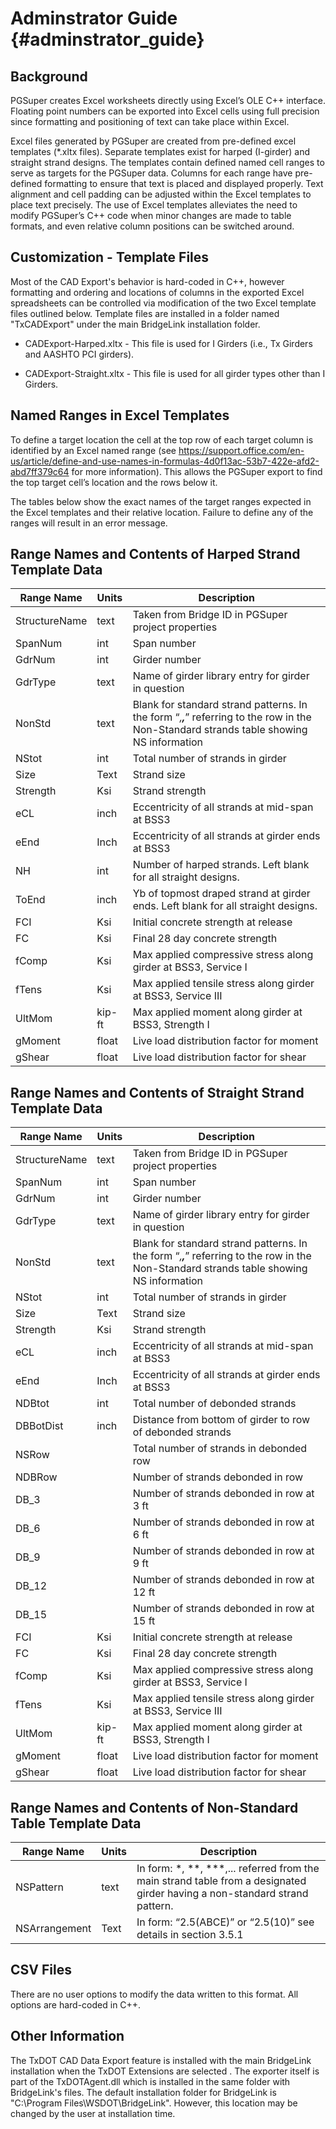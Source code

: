 Adminstrator Guide {#adminstrator_guide}
============

Background
----------
PGSuper creates Excel worksheets directly using Excel’s OLE C++ interface.  Floating point numbers can be exported into Excel cells using full precision since formatting and positioning of text can take place within Excel. 

Excel files generated by PGSuper are created from pre-defined excel templates (*.xltx files). Separate templates exist for harped (I-girder) and straight strand designs. The templates contain defined named cell ranges to serve as targets for the PGSuper data. Columns for each range have pre-defined formatting to ensure that text is placed and displayed properly. Text alignment and cell padding can be adjusted within the Excel templates to place text precisely. The use of Excel templates alleviates the need to modify PGSuper’s C++ code when minor changes are made to table formats, and even relative column positions can be switched around.

Customization - Template Files
-----------------
Most of the CAD Export's behavior is hard-coded in C++, however formatting and ordering and locations of columns in the exported Excel spreadsheets can be controlled via modification of the two Excel template files outlined below. Template files are installed in a folder named "TxCADExport" under the main BridgeLink installation folder.

* CADExport-Harped.xltx - This file is used for I Girders (i.e., Tx Girders and AASHTO PCI girders).

* CADExport-Straight.xltx - This file is used for all girder types other than I Girders.

Named Ranges in Excel Templates
---------------------------------
To define a target location the cell at the top row of each target column is identified by an Excel named range (see https://support.office.com/en-us/article/define-and-use-names-in-formulas-4d0f13ac-53b7-422e-afd2-abd7ff379c64 for more information). This allows the PGSuper export to find the top target cell’s location and the rows below it.

The tables below show the exact names of the target ranges expected in the Excel templates and their relative location. Failure to define any of the ranges will result in an error message.

Range Names and Contents of Harped Strand Template Data
-------------------------------------------------------

Range Name | Units | Description
---------- | ----- | -----------
StructureName | text | Taken from Bridge ID in PGSuper project properties
SpanNum | int | Span number
GdrNum | int | Girder number
GdrType | text | Name of girder library entry for girder in question
NonStd | text | Blank for standard strand patterns. In the form “*,**,***” referring to the row in the Non-Standard strands table showing NS information
NStot | int | Total number of strands in girder
Size | Text | Strand size
Strength | Ksi | Strand strength
eCL | inch | Eccentricity of all strands at mid-span at BSS3
eEnd | Inch | Eccentricity of all strands at girder ends at BSS3
NH | int | Number of harped strands. Left blank for all straight designs.
ToEnd | inch | Yb of topmost draped strand at girder ends. Left blank for all straight designs.
FCI | Ksi | Initial concrete strength at release
FC | Ksi | Final 28 day concrete strength
fComp | Ksi | Max applied compressive stress along girder at BSS3, Service I
fTens | Ksi | Max applied tensile stress along girder at BSS3, Service III
UltMom | kip-ft | Max applied moment along girder at BSS3, Strength I
gMoment | float | Live load distribution factor for moment
gShear | float | Live load distribution factor for shear

Range Names and Contents of Straight Strand Template Data
---------------------------------------------------------

Range Name | Units | Description
---------- | ----- | -----------
StructureName | text | Taken from Bridge ID in PGSuper project properties
SpanNum | int | Span number
GdrNum | int | Girder number
GdrType | text | Name of girder library entry for girder in question
NonStd | text | Blank for standard strand patterns. In the form “*,**,***” referring to the row in the Non-Standard strands table showing NS information
NStot | int | Total number of strands in girder
Size | Text | Strand size
Strength | Ksi | Strand strength
eCL | inch | Eccentricity of all strands at mid-span at BSS3
eEnd | Inch | Eccentricity of all strands at girder ends at BSS3
NDBtot | int | Total number of debonded strands
DBBotDist | inch | Distance from bottom of girder to row of debonded strands
NSRow |  | Total number of strands in debonded row
NDBRow |  | Number of strands debonded in row
DB_3 |  | Number of strands debonded in row at 3 ft
DB_6 |  | Number of strands debonded in row at 6 ft
DB_9 |  | Number of strands debonded in row at 9 ft
DB_12 |  | Number of strands debonded in row at 12 ft
DB_15 |  | Number of strands debonded in row at 15 ft
FCI | Ksi | Initial concrete strength at release
FC | Ksi | Final 28 day concrete strength
fComp | Ksi | Max applied compressive stress along girder at BSS3, Service I
fTens | Ksi | Max applied tensile stress along girder at BSS3, Service III
UltMom | kip-ft | Max applied moment along girder at BSS3, Strength I
gMoment | float | Live load distribution factor for moment
gShear | float | Live load distribution factor for shear

Range Names and Contents of Non-Standard Table Template Data
--------------------------------

Range Name | Units | Description
---------- | ----- | -----------
NSPattern | text | In form: *, **, ***,... referred from the main strand table from a designated girder having a non-standard strand pattern.
NSArrangement | Text | In form: “2.5(ABCE)” or “2.5(10)” see details in section 3.5.1

CSV Files
---------
There are no user options to modify the data written to this format. All options are hard-coded in C++.

Other Information
-----------------------
The TxDOT CAD Data Export feature is installed with the main BridgeLink installation when the TxDOT Extensions are selected . The exporter itself is part of the TxDOTAgent.dll which is installed in the same folder with BridgeLink's files. The default installation folder for BridgeLink is "C:\Program Files\WSDOT\BridgeLink". However, this location may be changed by the user at installation time.
